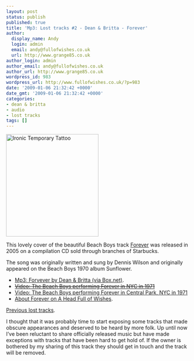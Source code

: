 ```yaml
---
layout: post
status: publish
published: true
title: 'Mp3: Lost tracks #2 - Dean & Britta - Forever'
author:
  display_name: Andy
  login: admin
  email: andy@fullofwishes.co.uk
  url: http://www.grange85.co.uk
author_login: admin
author_email: andy@fullofwishes.co.uk
author_url: http://www.grange85.co.uk
wordpress_id: 983
wordpress_url: http://www.fullofwishes.co.uk/?p=983
date: '2009-01-06 21:32:42 +0000'
date_gmt: '2009-01-06 21:32:42 +0000'
categories:
- dean & britta
- audio
- lost tracks
tags: []
---
```

<a data-flickr-embed="true" data-header="false" data-footer="false" data-context="false"  href="https://www.flickr.com/photos/davidkha/2790141365/" title="Ironic Temporary Tattoo"><img class="alignright" src="https://farm4.staticflickr.com/3118/2790141365_11eaa0ebbd.jpg" width="252" height="279" alt="Ironic Temporary Tattoo"></a><script async src="//embedr.flickr.com/assets/client-code.js" charset="utf-8"></script>
<p>This lovely cover of the beautiful Beach Boys track <a href="http://en.wikipedia.org/wiki/Forever_(Beach_Boys_song)">Forever</a> was released in 2005 on a compilation CD sold through branches of Starbucks.</p>
<p>The song was originally written and sung by Dennis Wilson and originally appeared on the Beach Boys 1970 album Sunflower.</p>
<ul>
<li><a href="http://www.box.net/shared/mmrr5yvtvs">Mp3: Forvever by Dean & Britta (via Box.net)</a>.</li>
<li><del datetime="2012-09-07T13:51:09+00:00"><a href="http://uk.youtube.com/watch?v=Ph1qUp04274">Video: The Beach Boys performing Forever in NYC in 1971</a></del></li>
<li><ins datetime="2012-09-07T13:54:56+00:00"><a href="http://www.youtube.com/watch?v=9hyp9b72jSE">Video: The Beach Boys performing Forever in Central Park, NYC in 1971</a></ins></li>
<li><a href="http://db.fullofwishes.co.uk/track/295/">About Forever on A Head Full of Wishes</a>.</li>
</ul>
<p><a href="/category/lost-tracks/">Previous lost tracks</a>.</p>
<p>I thought that it was probably time to start exposing some tracks that made obscure appearances and deserved to be heard by more folk. Up until now I’ve been reluctant to share officially released music but have made exceptions with tracks that have been hard to get hold of. If the owner is bothered by my sharing of this track they should get in touch and the track will be removed.</p>
